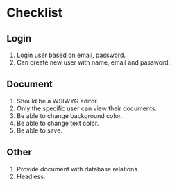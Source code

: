# Checklist

## Login

1. Login user based on email, password.
2. Can create new user with name, email and password.

## Document

1. Should be a WSIWYG editor.
2. Only the specific user can view their documents.
3. Be able to change background color.
4. Be able to change text color.
5. Be able to save.

## Other

1. Provide document with database relations.
2. Headless.
